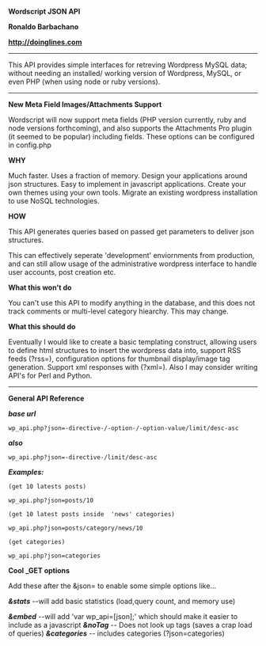 ****Wordscript JSON API****

**Ronaldo Barbachano**

**http://doinglines.com**

**** 

This API provides simple interfaces for retreving
Wordpress MySQL data; without needing an installed/ working
version of Wordpress, MySQL, or even PHP (when using node or ruby versions).

****
**New Meta Field Images/Attachments Support**

Wordscript will now support meta fields (PHP version currently, ruby and node versions forthcoming), and also supports the Attachments Pro plugin (it seemed to be popular) including fields. These options can be configured in config.php

**WHY**

Much faster. Uses a fraction of memory. Design your applications
around json structures. Easy to implement in javascript applications. Create your own themes using your own tools. Migrate an existing wordpress installation to use NoSQL technologies.

**HOW**

This API generates queries based on passed get parameters to deliver
json structures.

This can effectively seperate 'development' enviornments from
production, and can still allow usage of the administrative wordpress interface to handle user accounts, post creation etc.

**What this won't do**

You can't use this API to modify anything in the database, and this does not track comments or multi-level category hiearchy. This may change.

**What this should do**

Eventually I would like to create a basic templating construct, allowing users to define html structures to insert the wordpress data into, support RSS feeds (?rss=), configuration options for thumbnail display/image tag generation. Support xml responses with (?xml=). Also I may consider writing API's for Perl and Python.

****
**General API Reference**

***base url***
	
	wp_api.php?json=-directive-/-option-/-option-value/limit/desc-asc

***also***

	wp_api.php?json=-directive-/limit/desc-asc

***Examples:***

	(get 10 latests posts)

	wp_api.php?json=posts/10

	(get 10 latest posts inside  'news' categories)

	wp_api.php?json=posts/category/news/10

	(get categories)

	wp_api.php?json=categories

**Cool _GET options**

Add these after the &json= to enable some simple options like...

***&stats***
 	--will add basic statistics (load,query count, and memory use)

***&embed*** 
	--will add 'var wp_api=[json];' which should make it easier to include as a javascript
***&noTag***
	-- Does not look up tags (saves a crap load of queries)
***&categories***
	-- includes categories (?json=categories)

